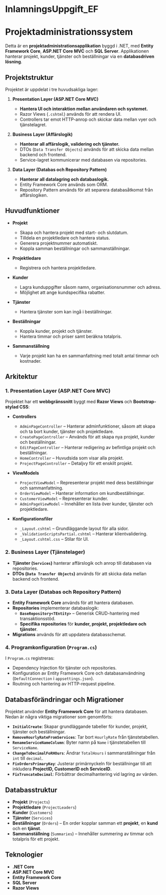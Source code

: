 # InlamningsUppgift_EF

# **Projektadministrationssystem**

Detta är en **projektadministrationsapplikation** byggd i .NET, med **Entity Framework Core**, **ASP.NET Core MVC** och **SQL Server**. Applikationen hanterar projekt, kunder, tjänster och beställningar via en **databasdriven lösning**.

## **Projektstruktur**

Projektet är uppdelat i tre huvudsakliga lager:

1. **Presentation Layer (ASP.NET Core MVC)**

   - **Hantera UI och interaktion mellan användaren och systemet.**
   - Razor Views (`.cshtml`) används för att rendera UI.
   - Controllers tar emot HTTP-anrop och skickar data mellan vyer och tjänstelagret.

2. **Business Layer (Affärslogik)**

   - **Hanterar all affärslogik, validering och tjänster.**
   - DTOs (`Data Transfer Objects`) används för att skicka data mellan backend och frontend.
   - Service-lagret kommunicerar med databasen via repositories.

3. **Data Layer (Databas och Repository Pattern)**
   - **Hanterar all datalagring och databaslogik.**
   - Entity Framework Core används som ORM.
   - Repository Pattern används för att separera databasåtkomst från affärslogiken.

## **Huvudfunktioner**

- **Projekt**

  - Skapa och hantera projekt med start- och slutdatum.
  - Tilldela en projektledare och hantera status.
  - Generera projektnummer automatiskt.
  - Koppla samman beställningar och sammanställningar.

- **Projektledare**

  - Registrera och hantera projektledare.

- **Kunder**

  - Lagra kunduppgifter såsom namn, organisationsnummer och adress.
  - Möjlighet att ange kundspecifika rabatter.

- **Tjänster**

  - Hantera tjänster som kan ingå i beställningar.

- **Beställningar**

  - Koppla kunder, projekt och tjänster.
  - Hantera timmar och priser samt beräkna totalpris.

- **Sammanställning**
  - Varje projekt kan ha en sammanfattning med totalt antal timmar och kostnader.

## **Arkitektur**

### **1. Presentation Layer (ASP.NET Core MVC)**

Projektet har ett **webbgränssnitt** byggt med **Razor Views** och **Bootstrap-stylad CSS**:

- **Controllers**

  - `AdminPageController` – Hanterar adminfunktioner, såsom att skapa och ta bort kunder, tjänster och projektledare.
  - `CreatePageController` – Används för att skapa nya projekt, kunder och beställningar.
  - `EditPageController` – Hanterar redigering av befintliga projekt och beställningar.
  - `HomeController` – Huvudsida som visar alla projekt.
  - `ProjectPageController` – Detaljvy för ett enskilt projekt.

- **ViewModels**

  - `ProjectViewModel` – Representerar projekt med dess beställningar och sammanfattning.
  - `OrderViewModel` – Hanterar information om kundbeställningar.
  - `CustomerViewModel` – Representerar kunder.
  - `AdminPageViewModel` – Innehåller en lista över kunder, tjänster och projektledare.

- **Konfigurationsfiler**
  - `_Layout.cshtml` – Grundläggande layout för alla sidor.
  - `_ValidationScriptsPartial.cshtml` – Hanterar klientvalidering.
  - `_Layout.cshtml.css` – Stilar för UI.

### **2. Business Layer (Tjänstelager)**

- **Tjänster (`Services`)** hanterar affärslogik och anrop till databasen via repositories.
- **DTOs (`Data Transfer Objects`)** används för att skicka data mellan backend och frontend.

### **3. Data Layer (Databas och Repository Pattern)**

- **Entity Framework Core** används för att hantera databasen.
- **Repositories** implementerar databaslogik:
  - **`BaseRepository<TEntity>`** – Generisk CRUD-hantering med transaktionsstöd.
  - **Specifika repositories** för **kunder, projekt, projektledare och tjänster**.
- **Migrations** används för att uppdatera databasschemat.

### **4. Programkonfiguration (`Program.cs`)**

I `Program.cs` registreras:

- Dependency Injection för tjänster och repositories.
- Konfiguration av Entity Framework Core och databasanvändning (`DefaultConnection` i `appsettings.json`).
- Routning och hantering av HTTP-request pipeline.

## **Databasförändringar och Migrationer**

Projektet använder **Entity Framework Core** för att hantera databasen. Nedan är några viktiga migrationer som genomförts:

- **`InitialCreate`**: Skapar grundläggande tabeller för kunder, projekt, tjänster och beställningar.
- **`RemoveHourlyRateFromServices`**: Tar bort `HourlyRate` från tjänstetabellen.
- **`RenameServiceNameColumn`**: Byter namn på `Name` i tjänstetabellen till `ServiceName`.
- **`ChangeToDecimalFoRHOurs`**: Ändrar `TotalHours` i sammanställningar från `int` till `decimal`.
- **`FixOrdersPrimaryKey`**: Justerar primärnyckeln för beställningar till att inkludera **ProjectID, CustomerID och ServiceID**.
- **`FixTruncateDecimal`**: Förbättrar decimalhantering vid lagring av värden.

## **Databasstruktur**

- **Projekt** (`Projects`)
- **Projektledare** (`ProjectLeaders`)
- **Kunder** (`Customers`)
- **Tjänster** (`Services`)
- **Beställningar** (`Orders`) – En order kopplar samman ett **projekt**, en **kund** och en **tjänst**.
- **Sammanställning** (`Summaries`) – Innehåller summering av timmar och totalpris för ett projekt.

## **Teknologier**

- **.NET Core**
- **ASP.NET Core MVC**
- **Entity Framework Core**
- **SQL Server**
- **Razor Views**
